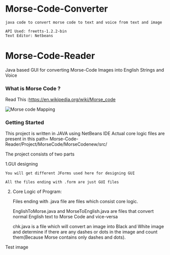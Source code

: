 # Morse-Code-Converter
    java code to convert morse code to text and voice from text and image 
    
    API Used: freetts-1.2.2-bin
    Text Editor: Netbeans


#  Morse-Code-Reader
Java based GUI for converting Morse-Code Images into English Strings and Voice 




### What is Morse Code ?
Read This :https://en.wikipedia.org/wiki/Morse_code

![Morse code Mapping ](https://i.ytimg.com/vi/WL3ZDglOlS4/maxresdefault.jpg)

### Getting Started

This project is written in JAVA using NetBeans IDE
Actual core logic files are present in this path= Morse-Code-Reader/Project/MorseCode/MorseCodenew/src/




The project consists of two parts 

1.GUI designing


    You will get different JForms used here for designing GUI

    All the files ending with .form are just GUI files 
    
2. Core Logic of Program:

    Files ending with .java file are files which consist core logic. 

    EnglishToMorse.java and MorseToEnglish.java are files that convert normal English text to Morse Code and vice-versa 

    chk.java is a file which will convert an image into Black and White image and determine if there are any dashes or dots in the image       and count them(Because Morse contains only dashes and dots).

Test image
